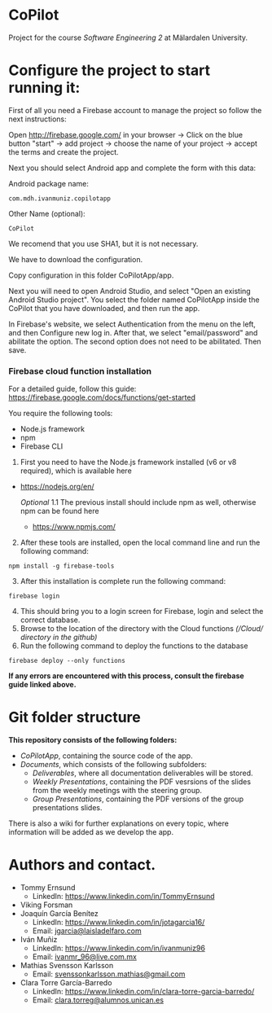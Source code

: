 # CoPilot
Project for the course *Software Engineering 2* at Mälardalen University.

# Configure the project to start running it:
First of all you need a Firebase account to manage the project so follow the next instructions:

Open http://firebase.google.com/ in your browser -> Click on the blue button "start" -> add project -> choose the name of your project -> accept the terms and create the project.

Next you should select Android app and complete the form with this data: 

Android package name:

	com.mdh.ivanmuniz.copilotapp

Other Name (optional):

	CoPilot

We recomend that you use SHA1, but it is not necessary.

We have to download the configuration.

Copy configuration in this folder CoPilotApp/app.

Next you will need to open Android Studio, and select "Open an existing Android Studio project". You select the folder named CoPilotApp inside the CoPilot that you have downloaded, and then run the app.

In Firebase's website, we select Authentication from the menu on the left, and then Configure new log in. After that, we select "email/password" and abilitate the option. The second option does not need to be abilitated. Then save.

### Firebase cloud function installation
For a detailed guide, follow this guide: https://firebase.google.com/docs/functions/get-started

You require the following tools:

* Node.js framework
* npm 
* Firebase CLI

1. First you need to have the Node.js framework installed (v6 or v8 required), which is available here
- https://nodejs.org/en/

	*Optional* 1.1 The previous install should include npm as well, otherwise npm can be found here
	- https://www.npmjs.com/

2. After these tools are installed, open the local command line and run the following command:
```
npm install -g firebase-tools
```
3. After this installation is complete run the following command:
```
firebase login
```
4. This should bring you to a login screen for Firebase, login and select the correct database.
5. Browse to the location of the directory with the Cloud functions *(/Cloud/ directory in the github)*
6. Run the following command to deploy the functions to the database
```
firebase deploy --only functions
```
**If any errors are encountered with this process, consult the firebase guide linked above.**


# Git folder structure 
**This repository consists of the following folders:**
- *CoPilotApp*, containing the source code of the app.
- *Documents*, which consists of the following subfolders:
  - *Deliverables*, where all documentation deliverables will be stored.
  - *Weekly Presentations*, containing the PDF vesrsions of the slides from the weekly meetings with the steering group.
  - *Group Presentations*, containing the PDF versions of the group presentations slides.
  
There is also a wiki for further explanations on every topic, where information will be added as we develop the app.

# Authors and contact.
- Tommy Ernsund
  - LinkedIn: https://www.linkedin.com/in/TommyErnsund
- Viking Forsman
- Joaquín García Benítez
  - LinkedIn: https://www.linkedin.com/in/jotagarcia16/
  - Email: <jgarcia@laisladelfaro.com>
- Iván Muñiz
  - LinkedIn: https://www.linkedin.com/in/ivanmuniz96
  - Email: <ivanmr_96@live.com.mx>
- Mathias Svensson Karlsson
  - Email: <svenssonkarlsson.mathias@gmail.com>
- Clara Torre García-Barredo
  - LinkedIn: https://www.linkedin.com/in/clara-torre-garcia-barredo/
  - Email: <clara.torreg@alumnos.unican.es>
